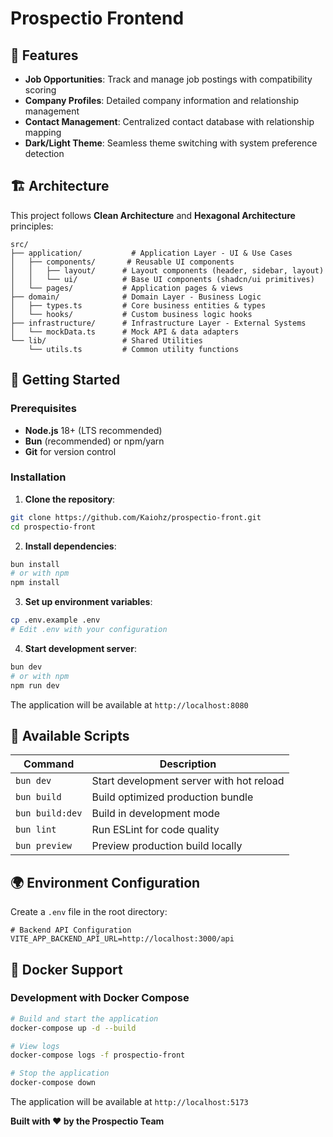 # Prospectio Frontend

## 🚀 Features

- **Job Opportunities**: Track and manage job postings with compatibility scoring
- **Company Profiles**: Detailed company information and relationship management  
- **Contact Management**: Centralized contact database with relationship mapping
- **Dark/Light Theme**: Seamless theme switching with system preference detection


## 🏗️ Architecture

This project follows **Clean Architecture** and **Hexagonal Architecture** principles:

```
src/
├── application/           # Application Layer - UI & Use Cases
│   ├── components/       # Reusable UI components
│   │   ├── layout/      # Layout components (header, sidebar, layout)
│   │   └── ui/          # Base UI components (shadcn/ui primitives)
│   └── pages/           # Application pages & views
├── domain/              # Domain Layer - Business Logic
│   ├── types.ts         # Core business entities & types
│   └── hooks/           # Custom business logic hooks
├── infrastructure/      # Infrastructure Layer - External Systems
│   └── mockData.ts      # Mock API & data adapters
└── lib/                 # Shared Utilities
    └── utils.ts         # Common utility functions
```
## 🚦 Getting Started

### Prerequisites

- **Node.js** 18+ (LTS recommended)
- **Bun** (recommended) or npm/yarn
- **Git** for version control

### Installation

1. **Clone the repository**:
```bash
git clone https://github.com/Kaiohz/prospectio-front.git
cd prospectio-front
```

2. **Install dependencies**:
```bash
bun install
# or with npm
npm install
```

3. **Set up environment variables**:
```bash
cp .env.example .env
# Edit .env with your configuration
```

4. **Start development server**:
```bash
bun dev
# or with npm
npm run dev
```

The application will be available at `http://localhost:8080`

## 📜 Available Scripts

| Command | Description |
|---------|-------------|
| `bun dev` | Start development server with hot reload |
| `bun build` | Build optimized production bundle |
| `bun build:dev` | Build in development mode |
| `bun lint` | Run ESLint for code quality |
| `bun preview` | Preview production build locally |

## 🌍 Environment Configuration

Create a `.env` file in the root directory:

```env
# Backend API Configuration
VITE_APP_BACKEND_API_URL=http://localhost:3000/api
```

## 🐳 Docker Support

### Development with Docker Compose

```bash
# Build and start the application
docker-compose up -d --build

# View logs
docker-compose logs -f prospectio-front

# Stop the application
docker-compose down
```

The application will be available at `http://localhost:5173`

**Built with ❤️ by the Prospectio Team**

